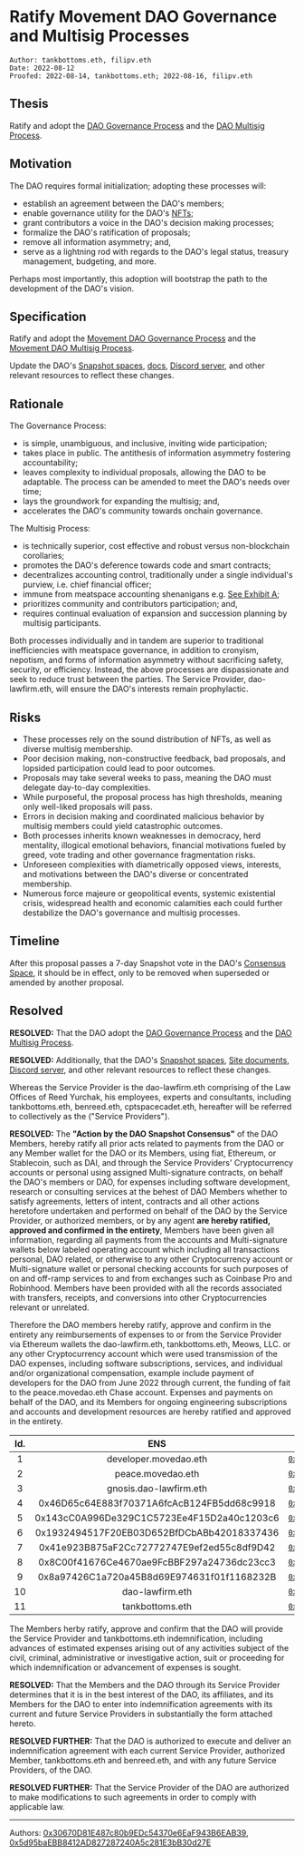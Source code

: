 # Ratify Movement DAO Governance and Multisig Processes

```
Author: tankbottoms.eth, filipv.eth
Date: 2022-08-12
Proofed: 2022-08-14, tankbottoms.eth; 2022-08-16, filipv.eth
```

## Thesis

Ratify and adopt the [DAO Governance Process](https://gov.move.xyz/dao/governance/process) and the [DAO Multisig Process](https://gov.move.xyz/dao/governance/multisig).

## Motivation

The DAO requires formal initialization; adopting these processes will:

-   establish an agreement between the DAO's members;
-   enable governance utility for the DAO's [NFTs](https://etherscan.io/token/0xdd407a053fa45172079916431d06e8e07f655042);
-   grant contributors a voice in the DAO's decision making processes;
-   formalize the DAO's ratification of proposals;
-   remove all information asymmetry; and,
-   serve as a lightning rod with regards to the DAO's legal status, treasury management, budgeting, and more.

Perhaps most importantly, this adoption will bootstrap the path to the development of the DAO's vision.

## Specification

Ratify and adopt the [Movement DAO Governance Process](https://gov.move.xyz/dao/governance/process) and the [Movement DAO Multisig Process](https://gov.move.xyz/dao/governance/multisig).

Update the DAO's [Snapshot spaces](https://snapshot.org/#/snapshot.movedao.eth), [docs](https://gov.move.xyz), [Discord server](https://discord.gg/movexyz), and other relevant resources to reflect these changes.

## Rationale

The Governance Process:

-   is simple, unambiguous, and inclusive, inviting wide participation;
-   takes place in public. The antithesis of information asymmetry fostering accountability;
-   leaves complexity to individual proposals, allowing the DAO to be adaptable. The process can be amended to meet the DAO's needs over time;
-   lays the groundwork for expanding the multisig; and,
-   accelerates the DAO's community towards onchain governance.

The Multisig Process:

-   is technically superior, cost effective and robust versus non-blockchain corollaries;
-   promotes the DAO's deference towards code and smart contracts;
-   decentralizes accounting control, traditionally under a single individual's purview, i.e. chief financial officer;
-   immune from meatspace accounting shenanigans e.g. [See Exhibit A](https://www.sec.gov/news/press-release/2022-114);
-   prioritizes community and contributors participation; and,
-   requires continual evaluation of expansion and succession planning by multisig participants.

Both processes individually and in tandem are superior to traditional inefficiencies with meatspace governance, in addition to cronyism, nepotism, and forms of information asymmetry without sacrificing safety, security, or efficiency. Instead, the above processes are dispassionate and seek to reduce trust between the parties. The Service Provider, dao-lawfirm.eth, will ensure the DAO's interests remain prophylactic.

## Risks

-   These processes rely on the sound distribution of NFTs, as well as diverse multisig membership.
-   Poor decision making, non-constructive feedback, bad proposals, and lopsided participation could lead to poor outcomes.
-   Proposals may take several weeks to pass, meaning the DAO must delegate day-to-day complexities.
-   While purposeful, the proposal process has high thresholds, meaning only well-liked proposals will pass.
-   Errors in decision making and coordinated malicious behavior by multisig members could yield catastrophic outcomes.
-   Both processes inherits known weaknesses in democracy, herd mentality, illogical emotional behaviors, financial motivations fueled by greed, vote trading and other governance fragmentation risks.
-   Unforeseen complexities with diametrically opposed views, interests, and motivations between the DAO's diverse or concentrated membership.
-   Numerous force majeure or geopolitical events, systemic existential crisis, widespread health and economic calamities each could further destabilize the DAO's governance and multisig processes.

## Timeline

After this proposal passes a 7-day Snapshot vote in the DAO's [Consensus Space](https://snapshot.org/#/snapshot.movedao.eth), it should be in effect, only to be removed when superseded or amended by another proposal.

## Resolved

**RESOLVED:** That the DAO adopt the [DAO Governance Process](https://gov.move.xyz/dao/governance/process) and the [DAO Multisig Process](https://gov.move.xyz/dao/governance/multisig).

**RESOLVED:**  Additionally, that the DAO's [Snapshot spaces](https://snapshot.org/#/snapshot.movedao.eth), [Site documents](https://gov.move.xyz), [Discord server](https://discord.gg/movexyz), and other relevant resources to reflect these changes.

Whereas the Service Provider is the dao-lawfirm.eth comprising of the Law Offices of Reed Yurchak, his employees, experts and consultants, including tankbottoms.eth, benreed.eth, cptspacecadet.eth, hereafter will be referred to collectively as the ("Service Providers"). 

**RESOLVED:** The **"Action by the DAO Snapshot Consensus"** of the DAO Members, hereby ratify all prior acts related to payments from the DAO or any Member wallet for the DAO or its Members, using fiat, Ethereum, or Stablecoin, such as DAI, and through the Service Providers' Cryptocurrency accounts or personal using assigned Multi-signature contracts, on behalf the DAO's members or DAO, for expenses including software development, research or consulting services at the behest of DAO Members whether to satisfy agreements, letters of intent, contracts and all other actions heretofore undertaken and performed on behalf of the DAO by the Service Provider, or authorized members, or by any agent **are hereby ratified, approved and confirmed in the entirety**, Members have been given all information, regarding all payments from the accounts and Multi-signature wallets below labeled operating account which including all transactions personal, DAO related, or otherwise to any other Cryptocurrency account or Multi-signature wallet or personal checking accounts for such purposes of on and off-ramp services to and from exchanges such as Coinbase Pro and Robinhood. Members have been provided with all the records associated with transfers, receipts, and conversions into other Cryptocurrencies relevant or unrelated.

Therefore the DAO members hereby ratify, approve and confirm in the entirety any reimbursements of expenses to or from the Service Provider via Ethereum wallets the dao-lawfirm.eth, tankbottoms.eth, Meows, LLC. or any other Cryptocurrency account which were used transmission of the DAO expenses, including software subscriptions, services, and individual and/or organizational compensation, example include payment of developers for the DAO from June 2022 through current, the funding of fait to the peace.movedao.eth Chase account. Expenses and payments on behalf of the DAO, and its Members for ongoing engineering subscriptions and accounts and development resources are hereby ratified and approved in the entirety.

| Id. |                    ENS                     |                                                       ETH Address                                                       |
| :-: | :----------------------------------------: | :---------------------------------------------------------------------------------------------------------------------: |
|  1  |           developer.movedao.eth            | [`0x2187e6a7c765777d50213346F0Fe519fCA706fbD`](https://etherscan.io/address/0x2187e6a7c765777d50213346F0Fe519fCA706fbD) |
|  2  |             peace.movedao.eth              | [`0xD2427c0e44D28Ea74c0504E072c6073d135569B2`](https://etherscan.io/address/0xD2427c0e44D28Ea74c0504E072c6073d135569B2) |
|  3  |           gnosis.dao-lawfirm.eth           | [`0x607d56643673649bd25AA47325A7a6AFeffc3B4a`](https://etherscan.io/address/0x607d56643673649bd25AA47325A7a6AFeffc3B4a) |
|  4  | 0x46D65c64E883f70371A6fcAcB124FB5dd68c9918 | [`0x46D65c64E883f70371A6fcAcB124FB5dd68c9918`](https://etherscan.io/address/0x46D65c64E883f70371A6fcAcB124FB5dd68c9918) |
|  5  | 0x143cC0A996De329C1C5723Ee4F15D2a40c1203c6 | [`0x143cC0A996De329C1C5723Ee4F15D2a40c1203c6`](https://etherscan/io/address/0x143cC0A996De329C1C5723Ee4F15D2a40c1203c6) |
|  6  | 0x1932494517F20EB03D652BfDCbABb42018337436 | [`0x1932494517F20EB03D652BfDCbABb42018337436`](https://etherscan.io/address/0x1932494517F20EB03D652BfDCbABb42018337436) |
|  7  | 0x41e923B875aF2Cc72772747E9ef2ed55c8df9D42 | [`0x41e923B875aF2Cc72772747E9ef2ed55c8df9D42`](https://etherscan.io/address/0x41e923B875aF2Cc72772747E9ef2ed55c8df9D42) |
|  8  | 0x8C00f41676Ce4670ae9FcBBF297a24736dc23cc3 | [`0x8C00f41676Ce4670ae9FcBBF297a24736dc23cc3`](https://etherscan.io/address/0x8C00f41676Ce4670ae9FcBBF297a24736dc23cc3) |
|  9  | 0x8a97426C1a720a45B8d69E974631f01f1168232B | [`0x8a97426C1a720a45B8d69E974631f01f1168232B`](https://etherscan.io/address/0x8a97426C1a720a45B8d69E974631f01f1168232B) |
| 10  |              dao-lawfirm.eth               | [`0x30670D81E487c80b9EDc54370e6EaF943B6EAB39`](https://etherscan.io/address/0x30670D81E487c80b9EDc54370e6EaF943B6EAB39) |
| 11  |              tankbottoms.eth               | [`0x5d95baEBB8412AD827287240A5c281E3bB30d27E`](https://etherscan.io/address/0x5d95baEBB8412AD827287240A5c281E3bB30d27E) |

The Members herby ratify, approve and confirm that the DAO will provide the Service Provider and tankbottoms.eth indemnification, including advances of estimated expenses arising out of any activities subject of the civil, criminal, administrative or investigative action, suit or proceeding for which indemnification or advancement of expenses is sought.

**RESOLVED:** That the Members and the DAO through its Service Provider determines that it is in the best interest of the DAO, its affiliates, and its Members for the DAO to enter into indemnification agreements with its current and future Service Providers in substantially the form attached hereto.

**RESOLVED FURTHER:** That the DAO is authorized to execute and deliver an indemnification agreement with each current Service Provider, authorized Member, tankbottoms.eth and benreed.eth, and with any future Service Providers, of the DAO.

**RESOLVED FURTHER:** That the Service Provider of the DAO are authorized to make modifications to such agreements in order to comply with applicable law.

---

Authors: [0x30670D81E487c80b9EDc54370e6EaF943B6EAB39](https://etherscan.io/address/0x30670d81e487c80b9edc54370e6eaf943b6eab39), [0x5d95baEBB8412AD827287240A5c281E3bB30d27E](https://etherscan.io/address/0x5d95baEBB8412AD827287240A5c281E3bB30d27E)
